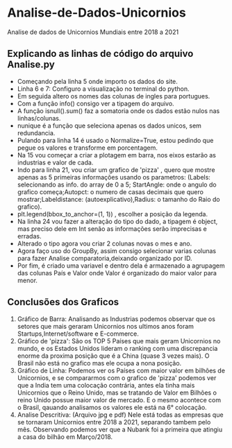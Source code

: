 # Analise-de-Dados-Unicornios
Analise de dados de Unicornios Mundiais entre 2018 a 2021

## Explicando as linhas de código do arquivo Analise.py 

*  Começando pela linha 5 onde importo os dados do site.  
*  Linha 6 e 7: Configuro a visualização no terminal do python.  
*  Em seguida altero os nomes das colunas de ingles para portugues.  
*  Com a função info() consigo ver a tipagem do arquivo.  
*  A função isnull().sum() faz a somatoria onde os dados estão nulos nas linhas/colunas.  
*  nunique é a função que seleciona apenas os dados unicos, sem redundancia.  
*  Pulando para linha 14 é usado o Normalize=True, estou pedindo que pegue os valores e transforme em porcentagem.  
*  Na 15 vou começar a criar a plotagem em barra, nos eixos estarão as industrias e valor de cada.  
*  Indo para linha 21, vou criar um grafico de 'pizza' , quero que mostre apenas as 5 primeiras informações usando os parametros:  (Labels: selecionando as info. do array de 0 a 5; StartAngle: onde o angulo do grafico começa;Autopct: o numero de casas decimais que quero mostrar;Labeldistance: (autoexplicativo),Radius: o tamanho do Raio do grafico).  
*  plt.legend(bbox_to_anchor=(1, 1)) , escolher a posição da legenda.  
*  Na linha 24 vou fazer a alteração do tipo do dado, a tipagem é object, mas preciso dele em Int senão as informações serão imprecisas e erradas.  
*  Alterado o tipo agora vou criar 2 colunas novas o mes e ano.  
*  Agora faço uso do GroupBy, assim consigo selecionar varias colunas para fazer Analise comparatoria,deixando organizado por ID.  
*  Por fim, é criado uma variavel e dentro dela é armazenado a agrupagem das colunas País e Valor onde Valor é organizado do maior valor para menor.  


## Conclusões dos Graficos

1.  Gráfico de Barra: Analisando as Industrias podemos observar que os setores que mais geraram Unicornios nos ultimos anos foram Startups,Internet/software e E-commerce.  
2.  Gráfico de 'pizza': São os TOP 5 Países que mais geram Unicornios no mundo, e os Estados Unidos lideram o ranking com uma discrepancia enorme da proxima posição que é a China (quase 3 vezes mais). O Brasil não está no grafico mas ele ocupa a nona posição.  
3.  Gráfico de Linha: Podemos ver os Países com maior valor em bilhões de Unicornios, e se compararmos com o grafico de 'pizza' podemos ver que a India tem uma colocação contrária, antes ela tinha mais Unicornios que o Reino Unido, mas se tratando de Valor em Bilhões o reino Unido possue maior valor de mercado. E o mesmo acontece com o Brasil, qauando analisamos os valores ele está na 6° colocação.  
4.  Analise Descritiva: (Arquivo jpg e pdf) Nele está todas as empresas que se tornaram Unicornios entre 2018 a 2021, separando tambem pelo mês. Observando podemos ver que a Nubank foi a primeira que atingiu a casa do bilhão em Março/2018. 
